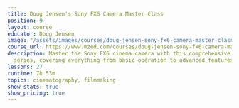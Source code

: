```yaml
---
title: Doug Jensen's Sony FX6 Camera Master Class
position: 9
layout: course
educator: Doug Jensen
image: "/assets/images/courses/doug-jensen-sony-fx6-camera-master-class.jpg"
course_url: https://www.mzed.com/courses/doug-jensen-sony-fx6-camera-master-class
description: Master the Sony FX6 cinema camera with this comprehensive 8-hour training
  series, covering everything from basic operation to advanced features.
lessons: 27
runtime: 7h 53m
topics: cinematography, filmmaking
show_stats: true
show_pricing: true
---
```


